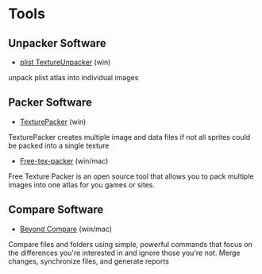 # Tools

## Unpacker Software

- [plist TextureUnpacker](https://blog.csdn.net/NRatel/article/details/85009462) (win)

unpack plist atlas into individual images

## Packer Software

- [TexturePacker](https://www.codeandweb.com/texturepacker) (win)

TexturePacker creates multiple image and data files if not all sprites could be packed into a single texture

- [Free-tex-packer](http://free-tex-packer.com) (win/mac)

Free Texture Packer is an open source tool that allows you to pack multiple images into one atlas for you games or sites.

## Compare Software

- [Beyond Compare](https://www.scootersoftware.com/) (win/mac)

Compare files and folders using simple, powerful commands that focus on the differences you're interested in and ignore those you're not.  Merge changes, synchronize files, and generate reports


